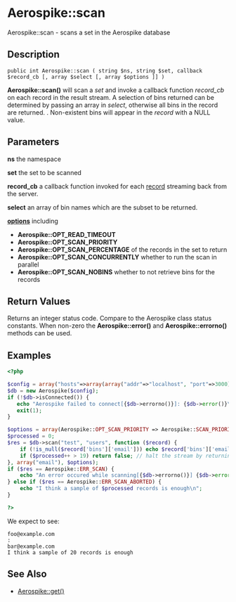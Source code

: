 
# Aerospike::scan

Aerospike::scan - scans a set in the Aerospike database

## Description

```
public int Aerospike::scan ( string $ns, string $set, callback $record_cb [, array $select [, array $options ]] )
```

**Aerospike::scan()** will scan a *set* and invoke a callback function 
*record_cb* on each record in the result stream.
A selection of bins returned can be determined by passing an array in *select*,
otherwise all bins in the record are returned.
.
Non-existent bins will appear in the *record* with a NULL value.

## Parameters

**ns** the namespace

**set** the set to be scanned

**record_cb** a callback function invoked for each [record](aerospike_get.md#parameters) streaming back from the server.

**select** an array of bin names which are the subset to be returned.

**[options](aerospike.md)** including
- **Aerospike::OPT_READ_TIMEOUT**
- **Aerospike::OPT_SCAN_PRIORITY**
- **Aerospike::OPT_SCAN_PERCENTAGE** of the records in the set to return
- **Aerospike::OPT_SCAN_CONCURRENTLY** whether to run the scan in parallel
- **Aerospike::OPT_SCAN_NOBINS** whether to not retrieve bins for the records

## Return Values

Returns an integer status code.  Compare to the Aerospike class status
constants.  When non-zero the **Aerospike::error()** and
**Aerospike::errorno()** methods can be used.

## Examples

```php
<?php

$config = array("hosts"=>array(array("addr"=>"localhost", "port"=>3000)));
$db = new Aerospike($config);
if (!$db->isConnected()) {
   echo "Aerospike failed to connect[{$db->errorno()}]: {$db->error()}\n";
   exit(1);
}

$options = array(Aerospike::OPT_SCAN_PRIORITY => Aerospike::SCAN_PRIORITY_MEDIUM);
$processed = 0;
$res = $db->scan("test", "users", function ($record) {
    if (!is_null($record['bins']['email'])) echo $record['bins']['email']."\n";
    if ($processed++ > 19) return false; // halt the stream by returning a false
}, array("email"), $options);
if ($res == Aerospike::ERR_SCAN) {
    echo "An error occured while scanning[{$db->errorno()}] {$db->error()}\n";
} else if ($res == Aerospike::ERR_SCAN_ABORTED) {
    echo "I think a sample of $processed records is enough\n";
}

?>
```

We expect to see:

```
foo@example.com
:
bar@example.com
I think a sample of 20 records is enough
```

## See Also

- [Aerospike::get()](aerospike_get.md)
